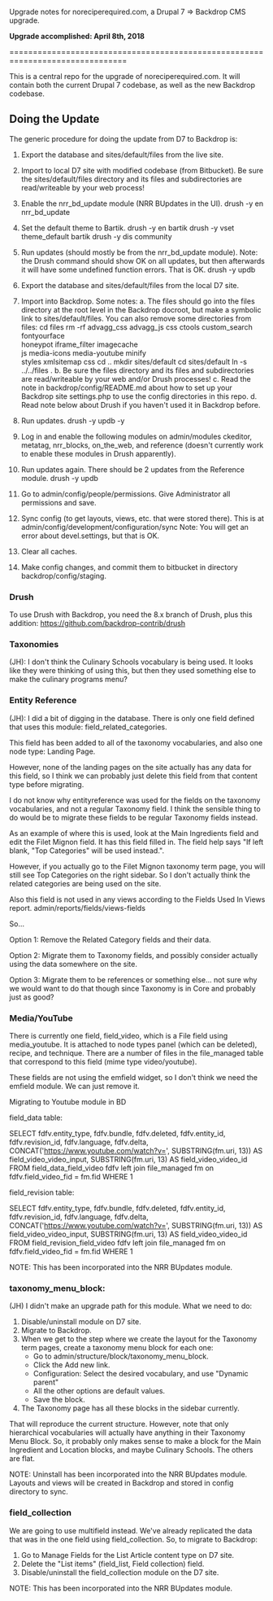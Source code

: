 Upgrade notes for noreciperequired.com, a Drupal 7 => Backdrop CMS upgrade.

**Upgrade accomplished: April 8th, 2018**

===============================================================================

This is a central repo for the upgrade of noreciperequired.com. It will contain
both the current Drupal 7 codebase, as well as the new Backdrop codebase.

## Doing the Update

The generic procedure for doing the update from D7 to Backdrop is:

1. Export the database and sites/default/files from the live site.

2. Import to local D7 site with modified codebase (from Bitbucket).
   Be sure the sites/default/files directory and its files and subdirectories
   are read/writeable by your web process!

3. Enable the nrr_bd_update module (NRR BUpdates in the UI).
     drush -y en nrr_bd_update

4. Set the default theme to Bartik.
     drush -y en bartik
     drush -y vset theme_default bartik
     drush -y dis community

5. Run updates (should mostly be from the nrr_bd_update module).
   Note: the Drush command should show OK on all updates, but then
   afterwards it will have some undefined function errors. That is OK.
     drush -y updb

6. Export the database and sites/default/files from the local D7 site.

7. Import into Backdrop. Some notes:
   a. The files should go into the files directory at the
      root level in the Backdrop docroot, but make a symbolic link to
      sites/default/files. You can also remove some directories from files:
        cd files
        rm -rf advagg_css advagg_js css ctools custom_search fontyourface \
          honeypot iframe_filter imagecache \
          js media-icons media-youtube minify \
          styles xmlsitemap css
        cd ..
        mkdir sites/default
        cd sites/default
        ln -s ../../files .
   b. Be sure the files directory and its files and subdirectories are
      read/writeable by your web and/or Drush processes!
   c. Read the note in backdrop/config/README.md about how to set up your
      Backdrop site settings.php to use the config directories in this repo.
   d. Read note below about Drush if you haven't used it in Backdrop before.

8. Run updates.
     drush -y updb -y

9. Log in and enable the following modules on admin/modules
    ckeditor, metatag, nrr_blocks, on_the_web, and reference
   (doesn't currently work to enable these modules in Drush apparently).

10. Run updates again. There should be 2 updates from the Reference module.
     drush -y updb

11. Go to admin/config/people/permissions. Give Administrator all permissions
    and save.

12. Sync config (to get layouts, views, etc. that were stored there). This is
    at admin/config/development/configuration/sync
    Note: You will get an error about devel.settings, but that is OK.

13. Clear all caches.

14. Make config changes, and commit them to bitbucket in directory
    backdrop/config/staging.


### Drush

To use Drush with Backdrop, you need the 8.x branch of Drush, plus this
addition:
https://github.com/backdrop-contrib/drush


### Taxonomies

(JH): I don't think the Culinary Schools vocabulary is being used. It looks like
they were thinking of using this, but then they used something else to make the
culinary programs menu?


### Entity Reference

(JH): I did a bit of digging in the database. There is only one field defined
that uses this module: field_related_categories.

This field has been added to all of the taxonomy vocabularies, and also one node
type: Landing Page.

However, none of the landing pages on the site actually has any data for this
field, so I think we can probably just delete this field from that content type
before migrating.

I do not know why entityreference was used for the fields on the taxonomy
vocabularies, and not a regular Taxonomy field. I think the sensible thing to do
would be to migrate these fields to be regular Taxonomy fields instead.

As an example of where this is used, look at the Main Ingredients field and edit
the Filet Mignon field. It has this field filled in. The field help says
"If left blank, "Top Categories" will be used instead.".

However, if you actually go to the Filet Mignon taxonomy term page, you will
still see Top Categories on the right sidebar. So I don't actually think the
related categories are being used on the site.

Also this field is not used in any views according to the Fields Used In Views
report. admin/reports/fields/views-fields

So...

Option 1: Remove the Related Category fields and their data.

Option 2: Migrate them to Taxonomy fields, and possibly consider actually using
the data somewhere on the site.

Option 3: Migrate them to be references or something else... not sure why we
would want to do that though since Taxonomy is in Core and probably just as
good?

### Media/YouTube

There is currently one field, field_video, which is a File field using
media_youtube. It is attached to node types panel (which can be deleted),
recipe, and technique. There are a number of files in the file_managed
table that correspond to this field (mime type video/youtube).

These fields are not using the emfield widget, so I don't think we need the
emfield module. We can just remove it.

Migrating to Youtube module in BD

field_data table:

SELECT fdfv.entity_type, fdfv.bundle, fdfv.deleted, fdfv.entity_id, fdfv.revision_id, fdfv.language, fdfv.delta, CONCAT('https://www.youtube.com/watch?v=', SUBSTRING(fm.uri, 13)) AS field_video_video_input, SUBSTRING(fm.uri, 13) AS field_video_video_id FROM field_data_field_video fdfv left join file_managed fm on fdfv.field_video_fid = fm.fid WHERE 1

field_revision table:

SELECT fdfv.entity_type, fdfv.bundle, fdfv.deleted, fdfv.entity_id, fdfv.revision_id, fdfv.language, fdfv.delta, CONCAT('https://www.youtube.com/watch?v=', SUBSTRING(fm.uri, 13)) AS field_video_video_input, SUBSTRING(fm.uri, 13) AS field_video_video_id FROM field_revision_field_video fdfv left join file_managed fm on fdfv.field_video_fid = fm.fid WHERE 1

NOTE: This has been incorporated into the NRR BUpdates module.

### taxonomy_menu_block:

(JH) I didn't make an upgrade path for this module. What we need to do:

1. Disable/uninstall module on D7 site.
2. Migrate to Backdrop.
3. When we get to the step where we create the layout for the Taxonomy term
   pages, create a taxonomy menu block for each one:
   * Go to admin/structure/block/taxonomy_menu_block.
   * Click the Add new link.
   * Configuration: Select the desired vocabulary, and use "Dynamic parent"
   * All the other options are default values.
   * Save the block.
4. The Taxonomy page has all these blocks in the sidebar currently.

That will reproduce the current structure. However, note that only hierarchical
vocabularies will actually have anything in their Taxonomy Menu Block. So, it
probably only makes sense to make a block for the Main Ingredient and Location
blocks, and maybe Culinary Schools. The others are flat.

NOTE: Uninstall has been incorporated into the NRR BUpdates module. Layouts
and views will be created in Backdrop and stored in config directory to sync.

### field_collection

We are going to use multifield instead. We've already replicated the data that
was in the one field using field_collection. So, to migrate to Backdrop:

1. Go to Manage Fields for the List Article content type on D7 site.
2. Delete the "List items" (field_list, Field collection) field.
3. Disable/uninstall the field_collection module on the D7 site.

NOTE: This has been incorporated into the NRR BUpdates module.

